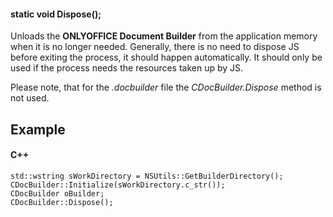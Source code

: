 #### static void Dispose();

Unloads the **ONLYOFFICE Document Builder** from the application memory when it is no longer needed. Generally, there is no need to dispose JS before exiting the process, it should happen automatically. It should only be used if the process needs the resources taken up by JS.

Please note, that for the *.docbuilder* file the *CDocBuilder.Dispose* method is not used.

## Example

#### C++

```
std::wstring sWorkDirectory = NSUtils::GetBuilderDirectory();
CDocBuilder::Initialize(sWorkDirectory.c_str());
CDocBuilder oBuilder;
CDocBuilder::Dispose();
```
